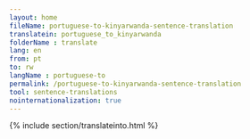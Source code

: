 ```yaml
---
layout: home
fileName: portuguese-to-kinyarwanda-sentence-translation
translatein: portuguese_to_kinyarwanda
folderName : translate
lang: en
from: pt
to: rw
langName : portuguese-to
permalink: /portuguese-to-kinyarwanda-sentence-translation
tool: sentence-translations
nointernationalization: true
---
```

{% include section/translateinto.html %}
